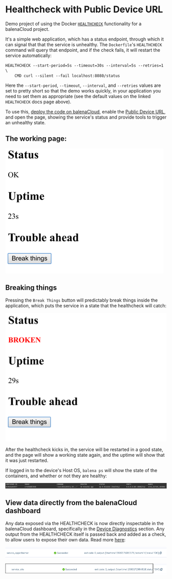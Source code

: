 # Healthcheck with Public Device URL

Demo project of using the Docker [`HEALTHCHECK`](https://docs.docker.com/engine/reference/builder/#healthcheck) functionality for a balenaCloud project.

It's a simple web application, which has a status endpoint, through which it can signal that that the service is unhealthy. The `Dockerfile`'s `HEALTHCHECK` command will query that endpoint, and if the check fails, it will restart the service automatically:

```
HEALTHCHECK --start-period=5s --timeout=30s --interval=5s --retries=1 \
    CMD curl --silent --fail localhost:8080/status
```

Here the `--start-period`, `--timeout`, `--interval`, and `--retries` values are set to pretty short so that the demo works quickly, in your application you need to set them as appropriate (see the default values on the linked `HEALTHCHECK` docs page above).

To use this, [deploy the code on balenaCloud](https://docs.balena.io/learn/getting-started/raspberrypi3/nodejs/), enable the [Public Device URL](https://docs.balena.io/learn/manage/actions/#enable-public-device-url), and open the page, showing the service's status and provide tools to trigger an unhealthy state.

## The working page:

![working](images/working.png)

## Breaking things

Pressing the `Break Things` button will predictably break things inside the application, which puts the service in a state that the healthcheck will catch:

![broken](images/broken.png)

After the healthcheck kicks in, the service will be restarted in a good state, and the page will show a working state again, and the uptime will show that it was just restarted.

If logged in to the device's Host OS, `balena ps` will show the state of the containers, and whether or not they are healthy:

![balena ps](images/balena_ps.png)

## View data directly from the balenaCloud dashboard

Any data exposed via the HEALTHCHECK is now directly inspectable in the balenaCloud dashboard, specifically in the
[Device Diagnostics](https://www.balena.io/blog/device-diagnostics-are-now-open-source/) section. Any output from the
HEALTHCHECK itself is passed back and added as a check, to allow users to expose their own data. Read more
[here](https://github.com/balena-io/device-diagnostics/blob/master/diagnostics.md#check_user_services):

![device_diagnostics_good](images/diagnostics_good.png)

![device_diagnostics_bad](images/diagnostics_bad.png)
